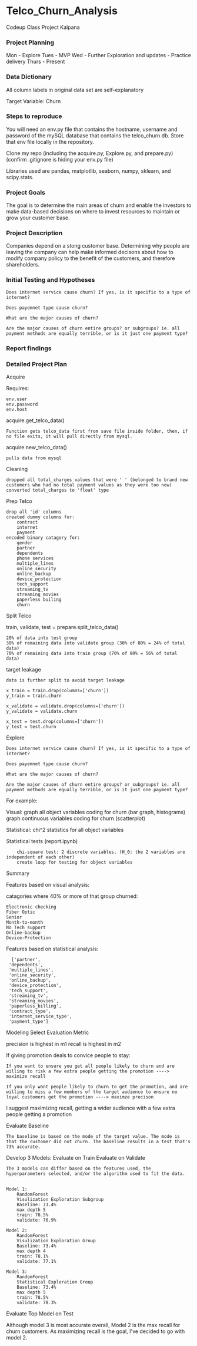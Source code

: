 # Telco_Churn_Analysis
Codeup Class Project Kalpana


### Project Planning

Mon - Explore
Tues - MVP
Wed - Further Exploration and updates
    - Practice delivery
Thurs - Present



### Data Dictionary

All column labels in original data set are self-explanatory

Target Variable: Churn


### Steps to reproduce

You will need an env.py file that contains the hostname, username and password of the mySQL database that contains the telco_churn db. Store that env file locally in the repository.

Clone my repo (including the acquire.py, Explore.py, and prepare.py) (confirm .gitignore is hiding your env.py file)

Libraries used are pandas, matplotlib, seaborn, numpy, sklearn, and scipy.stats.


### Project Goals

The goal is to determine the main areas of churn and enable the investors to make data-based decisions on where to invest resources to maintain or grow your customer base. 


### Project Description

Companies depend on a stong customer base. Determining why people are leaving the company can help make informed decisons about how to modify company policy to the benefit of the customers, and therefore shareholders. 


### Initial Testing and Hypotheses

    Does internet service cause churn? If yes, is it specific to a type of internet?

    Does payemnet type cause churn?

    What are the major causes of churn?

    Are the major causes of churn entire groups? or subgroups? ie. all payment methods are equally terrible, or is it just one payment type?

### Report findings






### Detailed Project Plan

Acquire

Requires:

    env.user
    env.password
    env.host

acquire.get_telco_data()

    Function gets telco_data first from save file inside folder, then, if no file exits, it will pull directly from mysql.

acquire.new_telco_data()

    pulls data from mysql

Cleaning

    dropped all total_charges values that were ' ' (belonged to brand new customers who had no total payment values as they were too new)
    converted total_charges to 'float' type

Prep Telco

    drop all 'id' columns
    created dummy columns for:
        contract
        internet
        payment
    encoded binary catagory for:
        gender
        partner
        dependents
        phone services
        multiple_lines
        online_security
        online_backup
        device_protection
        tech_support
        streaming_tv
        streaming_movies
        paperless builing
        churn

Split Telco

train, validate, test = prepare.split_telco_data()

    20% of data into test group
    30% of remaining data into validate group (30% of 80% = 24% of total data)
    70% of remaining data into train group (70% of 80% = 56% of total data)

target leakage

    data is further split to avoid target leakage

    x_train = train.drop(columns=['churn'])
    y_train = train.churn

    x_validate = validate.drop(columns=['churn'])
    y_validate = validate.churn

    x_test = test.drop(columns=['churn'])
    y_test = test.churn



Explore

    Does internet service cause churn? If yes, is it specific to a type of internet?

    Does payemnet type cause churn?

    What are the major causes of churn?

    Are the major causes of churn entire groups? or subgroups? ie. all payment methods are equally terrible, or is it just one payment type?


For example:

Visual:
    graph all object variables coding for churn (bar graph, histograms)
    graph continuous variables coding for churn (scatterplot)
    
Statistical: 
    chi^2 statistics for all object variables

Statistical tests (report.ipynb)

        chi-square test: 2 discrete variables. (H_0: the 2 variables are independent of each other)
        create loop for testing for object variables

Summary

Features based on visual analysis:

catagories where 40% or more of that group churned:

    Electronic checking
    Fiber Optic
    Senior
    Month-to-month
    No Tech support
    Online-backup
    Device-Protection  
    
    
    
    
 Features based on statistical analysis:

      ['partner',
     'dependents',
     'multiple_lines',
     'online_security',
     'online_backup',
     'device_protection',
     'tech_support',
     'streaming_tv',
     'streaming_movies',
     'paperless_billing',
     'contract_type',
     'internet_service_type',
     'payment_type']  

    





Modeling
Select Evaluation Metric

 precision is highest in m1
 recall is highest in m2

If giving promotion deals to convice people to stay:
    
    If you want to ensure you get all people likely to churn and are willing to risk a few extra people getting the promotion ----> maximize recall
    
    If you only want people likely to churn to get the promotion, and are willing to miss a few members of the target audience to ensure no loyal customers get the promotion ----> maximze precison    
    
 I suggest maximizing recall, getting a wider audience with a few extra people getting a promotion    
    
    

Evaluate Baseline

    The baseline is based on the mode of the target value. The mode is that the customer did not churn. The baseline results in a test that's 73% accurate.

Develop 3 Models:
Evaluate on Train
Evaluate on Validate 

    The 3 models can differ based on the features used, the hyperparameters selected, and/or the algorithm used to fit the data.
    

    Model 1: 
        RandomForest
        Visulization Exploration Subgroup
        Baseline: 73.4%
        max depth 5
        train: 78.5% 
        validate: 76.9%

    Model 2:
        RandomForest
        Visulization Exploration Group
        Baseline: 73.4%
        max depth 4
        train: 78.1% 
        validate: 77.1%

    Model 3: 
        RandomForest
        Statistical Exploration Group
        Baseline: 73.4%
        max depth 5
        train: 78.5% 
        validate: 78.3%


Evaluate Top Model on Test

Although model 3 is most accurate overall, Model 2 is the max recall for churn customers. As maximizing recall is the goal, I've decided to go with model 2. 






























